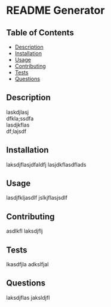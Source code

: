 # README Generator

## Table of Contents
- [Description](#description)
- [Installation](#installation)
- [Usage](#usage)
- [Contributing](#contributing)
- [Tests](#tests)
- [Questions](#questions)

## Description
laskdjlasj  
dfkla;ssdfa  
lasdjkflas  
df;lajsdf

## Installation
laksdjflasjdfaldfj
lasjdkflasdflads

## Usage
lasdjfkljasdlf
jslkjflasjsdlf

## Contributing
asdlkfl
laksdjflj

## Tests
lkasdfjla
adkslfjal

## Questions
laksdjflas
jaksldjfl
